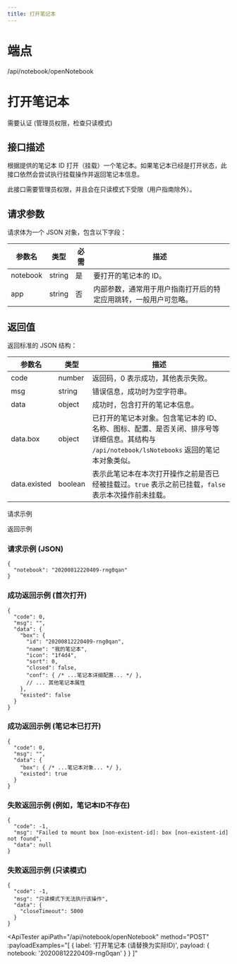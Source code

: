 ```yaml
---
title: 打开笔记本
---
```

# 端点

/api/notebook/openNotebook

# 打开笔记本

需要认证 (管理员权限，检查只读模式)

## 接口描述

根据提供的笔记本 ID 打开（挂载）一个笔记本。如果笔记本已经是打开状态，此接口依然会尝试执行挂载操作并返回笔记本信息。

此接口需要管理员权限，并且会在只读模式下受限（用户指南除外）。

## 请求参数

请求体为一个 JSON 对象，包含以下字段：

| 参数名 | 类型 | 必需 | 描述 |
| --- | --- | --- | --- |
| notebook | string | 是 | 要打开的笔记本的 ID。 |
| app | string | 否 | 内部参数，通常用于用户指南打开后的特定应用跳转，一般用户可忽略。 |

## 返回值

返回标准的 JSON 结构：

| 参数名 | 类型 | 描述 |
| --- | --- | --- |
| code | number | 返回码，0 表示成功，其他表示失败。 |
| msg | string | 错误信息，成功时为空字符串。 |
| data | object | 成功时，包含打开的笔记本信息。 |
| data.box | object | 已打开的笔记本对象。包含笔记本的 ID、名称、图标、配置、是否关闭、排序号等详细信息。其结构与 `/api/notebook/lsNotebooks` 返回的笔记本对象类似。 |
| data.existed | boolean | 表示此笔记本在本次打开操作之前是否已经被挂载过。`true` 表示之前已挂载，`false` 表示本次操作前未挂载。 |

请求示例

返回示例

### 请求示例 (JSON)

```
{
  "notebook": "20200812220409-rng0qan"
}
```

### 成功返回示例 (首次打开)

```
{
  "code": 0,
  "msg": "",
  "data": {
    "box": {
      "id": "20200812220409-rng0qan",
      "name": "我的笔记本",
      "icon": "1f4d4",
      "sort": 0,
      "closed": false,
      "conf": { /* ...笔记本详细配置... */ },
      // ... 其他笔记本属性
    },
    "existed": false
  }
}
```

### 成功返回示例 (笔记本已打开)

```
{
  "code": 0,
  "msg": "",
  "data": {
    "box": { /* ...笔记本对象... */ },
    "existed": true
  }
}
```

### 失败返回示例 (例如，笔记本ID不存在)

```
{
  "code": -1,
  "msg": "Failed to mount box [non-existent-id]: box [non-existent-id] not found",
  "data": null
}
```

### 失败返回示例 (只读模式)

```
{
  "code": -1,
  "msg": "只读模式下无法执行该操作",
  "data": {
    "closeTimeout": 5000
  }
}
```

<ApiTester 
    apiPath="/api/notebook/openNotebook"
    method="POST"
    :payloadExamples="[
        { label: '打开笔记本 (请替换为实际ID)', payload: { notebook: '20200812220409-rng0qan' } }
    ]"
>
<template v-slot:warning>
<div style="color: red; border: 1px solid red; padding: 10px; margin-top: 10px;">
    <strong>注意:</strong> 此操作需要提供一个实际存在的笔记本 ID。如果笔记本已打开，操作仍会成功。在只读模式下此操作可能会失败。
</div>
</template>
</ApiTester>

